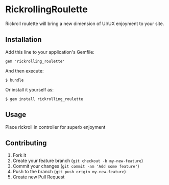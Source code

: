 # RickrollingRoulette

Rickroll roulette will bring a new dimension of UI/UX enjoyment to your site.

## Installation

Add this line to your application's Gemfile:

    gem 'rickrolling_roulette'

And then execute:

    $ bundle

Or install it yourself as:

    $ gem install rickrolling_roulette

## Usage

Place rickroll in controller for superb enjoyment

## Contributing

1. Fork it
2. Create your feature branch (`git checkout -b my-new-feature`)
3. Commit your changes (`git commit -am 'Add some feature'`)
4. Push to the branch (`git push origin my-new-feature`)
5. Create new Pull Request
